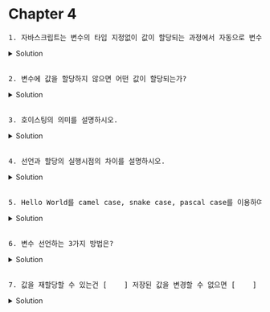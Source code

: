 
# Chapter 4 

<pre>1. 자바스크립트는 변수의 타입 지정없이 값이 할당되는 과정에서 자동으로 변수의 타입이 결정된는데 이를 [         ]언어라고 한다.
</pre>

   <details>
      <summary>Solution</summary>
        <strong>동적타입</strong>
        
   </details> 

<br>

<pre>2. 변수에 값을 할당하지 않으면 어떤 값이 할당되는가?
</pre>

   <details>
      <summary>Solution</summary>
        <strong>undefined</strong>
   </details> 


<br>

<pre>3. 호이스팅의 의미를 설명하시오.</pre>

   <details>
      <summary>Solution</summary>
   <strong>호이스팅</strong>이란 선언문이 코드의 <strong>선두</strong>로 끌어 올려진 것처럼 동작하는 자바스크립트 고유의 특징을 뜻한다.
   </details> 
   
<br>

<pre>4. 선언과 할당의 실행시점의 차이를 설명하시오.</pre>


   <details>
      <summary>Solution</summary>
   선언은 소스코드가 순차적으로 실행되는 시점인 런타임 이전에 먼저 실행되고, 할당은 런타임에 실행된다.
   </details> 
   
<br>

   
<pre>5. Hello World를 camel case, snake case, pascal case를 이용하여 표현하시오.</pre>

<details>
   <summary>Solution</summary>
   camel case = helloWorld<br>
   snake case = hello_world<br>
   pascal case = HelloWorld<br>
</details> 

<br>

<pre>6. 변수 선언하는 3가지 방법은?  </pre>


   <details>
      <summary>Solution</summary>
      <strong> var, let, const</strong>
   </details> 

<br>
<pre>7. 값을 재할당할 수 있는건 [    ] 저장된 값을 변경할 수 없으면 [    ]  </pre>


   <details>
      <summary>Solution</summary>
      <strong> 변수,  상수</strong>
   </details> 


